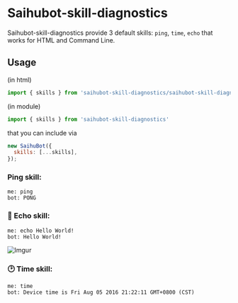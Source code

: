 # Saihubot-skill-diagnostics

Saihubot-skill-diagnostics provide 3 default skills: `ping`, `time`, `echo` that works for HTML and Command Line.

## Usage

(in html)

```js
import { skills } from 'saihubot-skill-diagnostics/saihubot-skill-diagnostics.js'
```

(in module)

```js
import { skills } from 'saihubot-skill-diagnostics'
```

that you can include via

```js
new SaihuBot({
  skills: [...skills],
});
```

### Ping skill:

```
me: ping
bot: PONG
```

### :loudspeaker: Echo skill:

```
me: echo Hello World!
bot: Hello World!
```

![Imgur](http://i.imgur.com/Ljjf0Fwl.png)

### :clock2: Time skill:

```
me: time
bot: Device time is Fri Aug 05 2016 21:22:11 GMT+0800 (CST)
```
